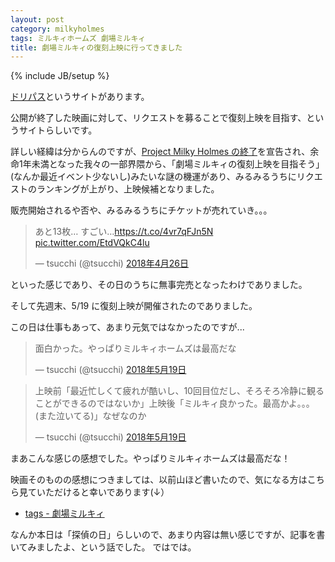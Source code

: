 ```yaml
---
layout: post
category: milkyholmes
tags: ミルキィホームズ 劇場ミルキィ
title: 劇場ミルキィの復刻上映に行ってきました
---
```

{% include JB/setup %}

[ドリパス](https://www.dreampass.jp/)というサイトがあります。

公開が終了した映画に対して、リクエストを募ることで復刻上映を目指す、というサイトらしいです。

詳しい経緯は分からんのですが、[Project Milky Holmes の終了](http://milky-holmes.com/unit/news/#roadtofinal)を宣告され、余命1年未満となった我々の一部界隈から、「劇場ミルキィの復刻上映を目指そう」(なんか最近イベント少ないし)みたいな謎の機運があり、みるみるうちにリクエストのランキングが上がり、上映候補となりました。

販売開始されるや否や、みるみるうちにチケットが売れていき。。。

<blockquote class="twitter-tweet" data-lang="ja"><p lang="ja" dir="ltr">あと13枚… すごい…<a href="https://t.co/4vr7qFJn5N">https://t.co/4vr7qFJn5N</a> <a href="https://t.co/EtdVQkC4lu">pic.twitter.com/EtdVQkC4lu</a></p>&mdash; tsucchi (@tsucchi) <a href="https://twitter.com/tsucchi/status/989511180094914560?ref_src=twsrc%5Etfw">2018年4月26日</a></blockquote>
<script async src="https://platform.twitter.com/widgets.js" charset="utf-8"></script>

といった感じであり、その日のうちに無事完売となったわけでありました。

そして先週末、5/19 に復刻上映が開催されたのでありました。

この日は仕事もあって、あまり元気ではなかったのですが...

<blockquote class="twitter-tweet" data-lang="ja"><p lang="ja" dir="ltr">面白かった。やっぱりミルキィホームズは最高だな</p>&mdash; tsucchi (@tsucchi) <a href="https://twitter.com/tsucchi/status/997768800014495744?ref_src=twsrc%5Etfw">2018年5月19日</a></blockquote>
<script async src="https://platform.twitter.com/widgets.js" charset="utf-8"></script>

<blockquote class="twitter-tweet" data-lang="ja"><p lang="ja" dir="ltr">上映前「最近忙しくて疲れが酷いし、10回目位だし、そろそろ冷静に観ることができるのではないか」上映後「ミルキィ良かった。最高かよ。。。(また泣いてる)」なぜなのか</p>&mdash; tsucchi (@tsucchi) <a href="https://twitter.com/tsucchi/status/997771061553840129?ref_src=twsrc%5Etfw">2018年5月19日</a></blockquote>
<script async src="https://platform.twitter.com/widgets.js" charset="utf-8"></script>

まあこんな感じの感想でした。やっぱりミルキィホームズは最高だな！

映画そのものの感想につきましては、以前山ほど書いたので、気になる方はこちら見ていただけると幸いであります(↓）

+ [tags - 劇場ミルキィ](http://tsucchi.github.io/tags.html#%E5%8A%87%E5%A0%B4%E3%83%9F%E3%83%AB%E3%82%AD%E3%82%A3-ref)

なんか本日は「探偵の日」らしいので、あまり内容は無い感じですが、記事を書いてみましたよ、という話でした。
ではでは。

